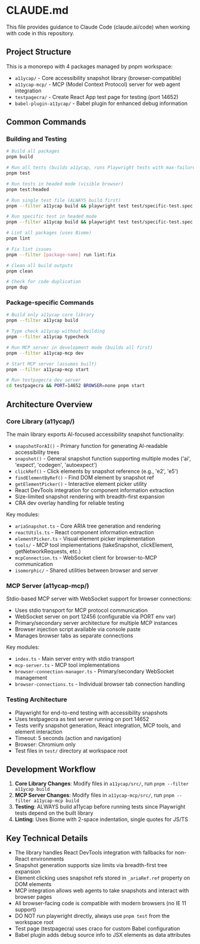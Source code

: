 # CLAUDE.md

This file provides guidance to Claude Code (claude.ai/code) when working with code in this repository.

## Project Structure

This is a monorepo with 4 packages managed by pnpm workspace:
- `a11ycap/` - Core accessibility snapshot library (browser-compatible)
- `a11ycap-mcp/` - MCP (Model Context Protocol) server for web agent integration
- `testpagecra/` - Create React App test page for testing (port 14652)
- `babel-plugin-a11ycap/` - Babel plugin for enhanced debug information

## Common Commands

### Building and Testing
```bash
# Build all packages
pnpm build

# Run all tests (builds a11ycap, runs Playwright tests with max-failures=1)
pnpm test

# Run tests in headed mode (visible browser)
pnpm test:headed

# Run single test file (ALWAYS build first)
pnpm --filter a11ycap build && playwright test test/specific-test.spec.ts

# Run specific test in headed mode
pnpm --filter a11ycap build && playwright test test/specific-test.spec.ts --headed

# Lint all packages (uses Biome)
pnpm lint

# Fix lint issues
pnpm --filter [package-name] run lint:fix

# Clean all build outputs
pnpm clean

# Check for code duplication
pnpm dup
```

### Package-specific Commands
```bash
# Build only a11ycap core library
pnpm --filter a11ycap build

# Type check a11ycap without building
pnpm --filter a11ycap typecheck

# Run MCP server in development mode (builds all first)
pnpm --filter a11ycap-mcp dev

# Start MCP server (assumes built)
pnpm --filter a11ycap-mcp start

# Run testpagecra dev server
cd testpagecra && PORT=14652 BROWSER=none pnpm start
```

## Architecture Overview

### Core Library (a11ycap/)
The main library exports AI-focused accessibility snapshot functionality:
- `snapshotForAI()` - Primary function for generating AI-readable accessibility trees
- `snapshot()` - General snapshot function supporting multiple modes ('ai', 'expect', 'codegen', 'autoexpect')
- `clickRef()` - Click elements by snapshot reference (e.g., 'e2', 'e5')
- `findElementByRef()` - Find DOM element by snapshot ref
- `getElementPicker()` - Interactive element picker utility
- React DevTools integration for component information extraction
- Size-limited snapshot rendering with breadth-first expansion
- CRA dev overlay handling for reliable testing

Key modules:
- `ariaSnapshot.ts` - Core ARIA tree generation and rendering
- `reactUtils.ts` - React component information extraction
- `elementPicker.ts` - Visual element picker implementation
- `tools/` - MCP tool implementations (takeSnapshot, clickElement, getNetworkRequests, etc.)
- `mcpConnection.ts` - WebSocket client for browser-to-MCP communication
- `isomorphic/` - Shared utilities between browser and server

### MCP Server (a11ycap-mcp/)
Stdio-based MCP server with WebSocket support for browser connections:
- Uses stdio transport for MCP protocol communication
- WebSocket server on port 12456 (configurable via PORT env var)
- Primary/secondary server architecture for multiple MCP instances
- Browser injection script available via console paste
- Manages browser tabs as separate connections

Key modules:
- `index.ts` - Main server entry with stdio transport
- `mcp-server.ts` - MCP tool implementations
- `browser-connection-manager.ts` - Primary/secondary WebSocket management
- `browser-connections.ts` - Individual browser tab connection handling

### Testing Architecture
- Playwright for end-to-end testing with accessibility snapshots
- Uses testpagecra as test server running on port 14652
- Tests verify snapshot generation, React integration, MCP tools, and element interaction
- Timeout: 5 seconds (action and navigation)
- Browser: Chromium only
- Test files in `test/` directory at workspace root

## Development Workflow

1. **Core Library Changes**: Modify files in `a11ycap/src/`, run `pnpm --filter a11ycap build`
2. **MCP Server Changes**: Modify files in `a11ycap-mcp/src/`, run `pnpm --filter a11ycap-mcp build`
3. **Testing**: ALWAYS build a11ycap before running tests since Playwright tests depend on the built library
4. **Linting**: Uses Biome with 2-space indentation, single quotes for JS/TS

## Key Technical Details

- The library handles React DevTools integration with fallbacks for non-React environments
- Snapshot generation supports size limits via breadth-first tree expansion
- Element clicking uses snapshot refs stored in `_ariaRef.ref` property on DOM elements
- MCP integration allows web agents to take snapshots and interact with browser pages
- All browser-facing code is compatible with modern browsers (no IE 11 support)
- DO NOT run playwright directly, always use `pnpm test` from the workspace root
- Test page (testpagecra) uses craco for custom Babel configuration
- Babel plugin adds debug source info to JSX elements as data attributes
